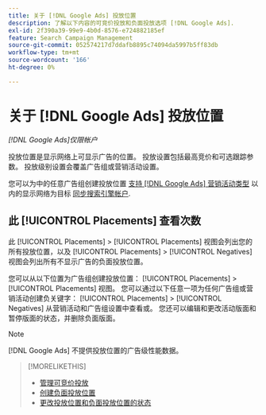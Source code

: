 ```yaml
---
title: 关于 [!DNL Google Ads] 投放位置
description: 了解以下内容的可竞价投放和负面投放选项 [!DNL Google Ads].
exl-id: 2f390a39-99e9-4b0d-8576-e724882185ef
feature: Search Campaign Management
source-git-commit: 052574217d7ddafb8895c74094da5997b5ff83db
workflow-type: tm+mt
source-wordcount: '166'
ht-degree: 0%

---
```


# 关于 [!DNL Google Ads] 投放位置

*[!DNL Google Ads]仅限帐户*

投放位置是显示网络上可显示广告的位置。 投放设置包括最高竞价和可选跟踪参数。 投放级别设置会覆盖广告组或营销活动设置。

您可以为中的任意广告组创建投放位置 [支持 [!DNL Google Ads] 营销活动类型](/help/search-social-commerce/introduction/supported-inventory.md) 以内的显示网络为目标 [同步搜索引擎帐户](/help/search-social-commerce/campaign-management/accounts/ad-network-account-about.md).

## 此 [!UICONTROL Placements] 查看次数

此 [!UICONTROL Placements] > [!UICONTROL Placements] 视图会列出您的所有投放位置，以及 [!UICONTROL Placements] > [!UICONTROL Negatives] 视图会列出所有不显示广告的负面投放位置。

您可以从以下位置为广告组创建投放位置： [!UICONTROL Placements] > [!UICONTROL Placements] 视图。 您可以通过以下任意一项为任何广告组或营销活动创建负关键字： [!UICONTROL Placements] > [!UICONTROL Negatives] 从营销活动和广告组设置中查看或。  您还可以编辑和更改活动版面和暂停版面的状态，并删除负面版面。

>[!NOTE]
>
>[!DNL Google Ads] 不提供投放位置的广告级性能数据。

>[!MORELIKETHIS]
>
>* [管理可竞价投放](placement-manage.md)
>* [创建负面投放位置](placement-negative-create.md)
>* [更改投放位置和负面投放位置的状态](placement-status-edit.md)
